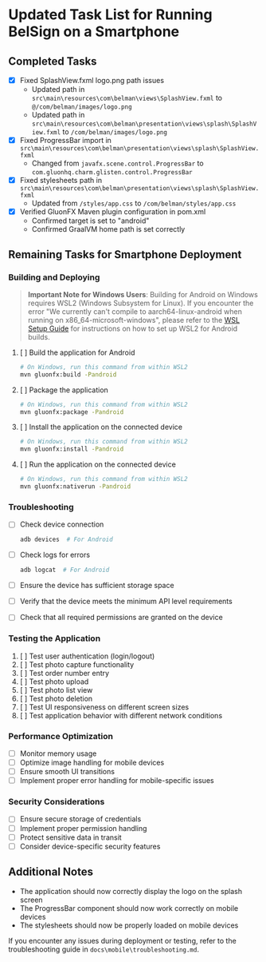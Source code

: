 # Updated Task List for Running BelSign on a Smartphone

## Completed Tasks
- [X] Fixed SplashView.fxml logo.png path issues
  - Updated path in `src\main\resources\com\belman\views\SplashView.fxml` to `@/com/belman/images/logo.png`
  - Updated path in `src\main\resources\com\belman\presentation\views\splash\SplashView.fxml` to `/com/belman/images/logo.png`
- [X] Fixed ProgressBar import in `src\main\resources\com\belman\presentation\views\splash\SplashView.fxml`
  - Changed from `javafx.scene.control.ProgressBar` to `com.gluonhq.charm.glisten.control.ProgressBar`
- [X] Fixed stylesheets path in `src\main\resources\com\belman\presentation\views\splash\SplashView.fxml`
  - Updated from `/styles/app.css` to `/com/belman/styles/app.css`
- [X] Verified GluonFX Maven plugin configuration in pom.xml
  - Confirmed target is set to "android"
  - Confirmed GraalVM home path is set correctly

## Remaining Tasks for Smartphone Deployment

### Building and Deploying

> **Important Note for Windows Users**: Building for Android on Windows requires WSL2 (Windows Subsystem for Linux). If you encounter the error "We currently can't compile to aarch64-linux-android when running on x86_64-microsoft-windows", please refer to the [WSL Setup Guide](wsl_setup_guide.md) for instructions on how to set up WSL2 for Android builds.

1. [ ] Build the application for Android
   ```bash
   # On Windows, run this command from within WSL2
   mvn gluonfx:build -Pandroid
   ```

2. [ ] Package the application
   ```bash
   # On Windows, run this command from within WSL2
   mvn gluonfx:package -Pandroid
   ```

3. [ ] Install the application on the connected device
   ```bash
   # On Windows, run this command from within WSL2
   mvn gluonfx:install -Pandroid
   ```

4. [ ] Run the application on the connected device
   ```bash
   # On Windows, run this command from within WSL2
   mvn gluonfx:nativerun -Pandroid
   ```

### Troubleshooting
- [ ] Check device connection
   ```bash
   adb devices  # For Android
   ```

- [ ] Check logs for errors
   ```bash
   adb logcat  # For Android
   ```

- [ ] Ensure the device has sufficient storage space
- [ ] Verify that the device meets the minimum API level requirements
- [ ] Check that all required permissions are granted on the device

### Testing the Application
1. [ ] Test user authentication (login/logout)
2. [ ] Test photo capture functionality
3. [ ] Test order number entry
4. [ ] Test photo upload
5. [ ] Test photo list view
6. [ ] Test photo deletion
7. [ ] Test UI responsiveness on different screen sizes
8. [ ] Test application behavior with different network conditions

### Performance Optimization
- [ ] Monitor memory usage
- [ ] Optimize image handling for mobile devices
- [ ] Ensure smooth UI transitions
- [ ] Implement proper error handling for mobile-specific issues

### Security Considerations
- [ ] Ensure secure storage of credentials
- [ ] Implement proper permission handling
- [ ] Protect sensitive data in transit
- [ ] Consider device-specific security features

## Additional Notes
- The application should now correctly display the logo on the splash screen
- The ProgressBar component should now work correctly on mobile devices
- The stylesheets should now be properly loaded on mobile devices

If you encounter any issues during deployment or testing, refer to the troubleshooting guide in `docs\mobile\troubleshooting.md`.
